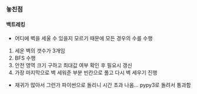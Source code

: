 ### 놓친점
#### 백트레킹
* 어디에 벽을 세울 수 있을지 모르기 때문에 모든 경우의 수를 수행
1. 세운 벽의 갯수가 3개임
2. BFS 수행
3. 안전 영역 크기 구하고 최대값 여부 확인 후 필요시 갱신
4. 가장 마지막으로 벽 세워준 부분 빈칸으로 풀고 다시 벽 세우기 진행

* 재귀가 많아서 그런가 파이썬으로 돌리니 시간 초과 나옴... pypy3로 돌려서 통과함
